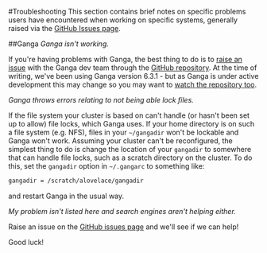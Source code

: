 #Troubleshooting
This section contains brief notes on specific problems users have
encountered when working on specific systems,
generally raised via the
[GitHub Issues page](http://github.com/gridpp/user-guides/issues).

##Ganga
_Ganga isn't working._

If you're having problems with Ganga, the best thing to do is to
[raise an issue](https://github.com/ganga-devs/ganga/issues)
with the Ganga dev team through the
[GitHub repository](https://github.com/ganga-devs/ganga/).
At the time of writing,
we've been using Ganga version 6.3.1 - but as Ganga is under
active development this may change so you may want to
[watch the repository too](https://github.com/ganga-devs/ganga).

_Ganga throws errors relating to not being able lock files._

If the file system your cluster is based on can't handle
(or hasn't been set up to allow)
file locks, which Ganga uses.
If your home directory is on such a file system
(e.g. NFS),
files in your `~/gangadir` won't be lockable and Ganga won't work.
Assuming your cluster can't be reconfigured, the simplest thing to
do is change the location of your `gangadir` to somewhere that
can handle file locks, such as a scratch directory on the cluster.
To do this, set the `gangadir` option in `~/.gangarc` to something like:

```bash
gangadir = /scratch/alovelace/gangadir
```

and restart Ganga in the usual way.

_My problem isn't listed here and search engines aren't helping either._

Raise an issue on the
[GitHub issues page](http://github.com/gridpp/user-guides/issues)
and we'll see if we can help!

Good luck!
